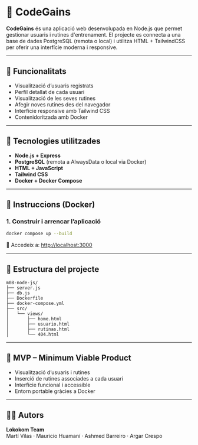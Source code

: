 # 💪 CodeGains

**CodeGains** és una aplicació web desenvolupada en Node.js que permet gestionar usuaris i rutines d'entrenament. El projecte es connecta a una base de dades PostgreSQL (remota o local) i utilitza HTML + TailwindCSS per oferir una interfície moderna i responsive.

---

## 🚀 Funcionalitats

- Visualització d’usuaris registrats  
- Perfil detallat de cada usuari  
- Visualització de les seves rutines  
- Afegir noves rutines des del navegador  
- Interfície responsive amb Tailwind CSS  
- Contenidoritzada amb Docker  

---

## 🧱 Tecnologies utilitzades

- **Node.js + Express**  
- **PostgreSQL** (remota a AlwaysData o local via Docker)  
- **HTML + JavaScript**  
- **Tailwind CSS**  
- **Docker + Docker Compose**

---

## 🔧 Instruccions (Docker)

### 1. Construir i arrencar l’aplicació

```bash
docker compose up --build
```

📍 Accedeix a: [http://localhost:3000](http://localhost:3000)

---

## 📂 Estructura del projecte

```
m08-node-js/
├── server.js
├── db.js
├── Dockerfile
├── docker-compose.yml
├── src/
│   └── views/
│       ├── home.html
│       ├── usuario.html
│       ├── rutinas.html
│       └── 404.html
```

---

## 🧪 MVP – Minimum Viable Product

- Visualització d’usuaris i rutines  
- Inserció de rutines associades a cada usuari  
- Interfície funcional i accessible  
- Entorn portable gràcies a Docker  

---

## 👨‍💻 Autors

**Lokokom Team**  
Martí Vilas · Mauricio Huamaní · Ashmed Barreiro · Argar Crespo
